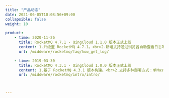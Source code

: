 ```yaml
---
title: "产品动态"
date: 2021-06-05T10:08:56+09:00
collapsible: false
weight: 10

product:
    - time: 2020-11-26
      title: RocketMQ 4.7.1 - QingCloud 1.1.0 版本正式上线
      content: 1.升级至 RocketMQ 4.7.1。<br>2.新增支持通过浏览器自助查看日志等文件。
      url: /middware/rocketmq/faq/how_get_log/

    - time: 2019-03-30
      title: RocketMQ 4.3.1 - QingCloud 1.0.0 版本正式上线
      content: 1.基于 RocketMQ 4.3.1 版本构建。<br>2.支持多种部署方式：单Master、多Master，单Master多Slave、多Master多Slave，满足广大用户的不同需求。<br>3.支持 Region 跨区部署功能，实现同城多活，增强业务容灾能力。<br>4.支持健康检查，宕机自动修复。<br>5.支持横向与纵向在线伸缩。<br>6.可通过网页控制台对集群进行可视化管理。
      url: /middware/rocketmq/intro/intro/



---
```


